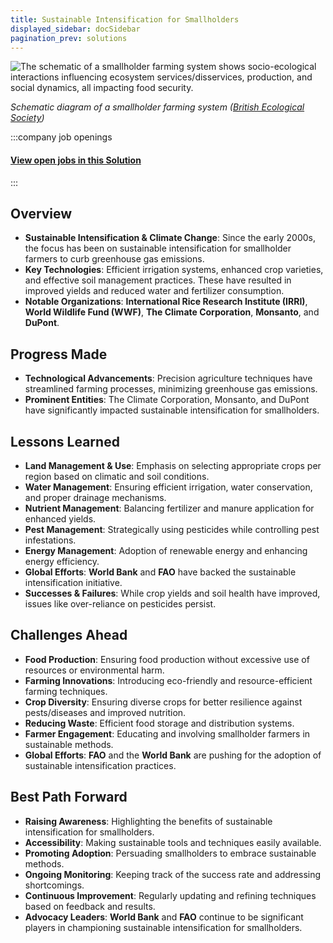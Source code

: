 ```yaml
---
title: Sustainable Intensification for Smallholders
displayed_sidebar: docSidebar
pagination_prev: solutions
---
```

![The schematic of a smallholder farming system shows socio-ecological interactions influencing ecosystem services/disservices, production, and social dynamics, all impacting food security.](/../static/img/sustainable-intensification-for-smallholders.jpg)

*Schematic diagram of a smallholder farming system ([British Ecological Society](https://besjournals.onlinelibrary.wiley.com/doi/10.1002/pan3.10295))*


:::company job openings
  #### [View open jobs in this Solution](https://climatebase.org/jobs?l=&q=&drawdown_solutions=Sustainable+Intensification+for+Smallholders)
:::

## Overview

* **Sustainable Intensification & Climate Change**: Since the early 2000s, the focus has been on sustainable intensification for smallholder farmers to curb greenhouse gas emissions.
* **Key Technologies**: Efficient irrigation systems, enhanced crop varieties, and effective soil management practices. These have resulted in improved yields and reduced water and fertilizer consumption.
* **Notable Organizations**: **International Rice Research Institute (IRRI)**, **World Wildlife Fund (WWF)**, **The Climate Corporation**, **Monsanto**, and **DuPont**.

## Progress Made

* **Technological Advancements**: Precision agriculture techniques have streamlined farming processes, minimizing greenhouse gas emissions.
* **Prominent Entities**: The Climate Corporation, Monsanto, and DuPont have significantly impacted sustainable intensification for smallholders.

## Lessons Learned

* **Land Management & Use**: Emphasis on selecting appropriate crops per region based on climatic and soil conditions.
* **Water Management**: Ensuring efficient irrigation, water conservation, and proper drainage mechanisms.
* **Nutrient Management**: Balancing fertilizer and manure application for enhanced yields.
* **Pest Management**: Strategically using pesticides while controlling pest infestations.
* **Energy Management**: Adoption of renewable energy and enhancing energy efficiency.
* **Global Efforts**: **World Bank** and **FAO** have backed the sustainable intensification initiative.
* **Successes & Failures**: While crop yields and soil health have improved, issues like over-reliance on pesticides persist.

## Challenges Ahead

* **Food Production**: Ensuring food production without excessive use of resources or environmental harm.
* **Farming Innovations**: Introducing eco-friendly and resource-efficient farming techniques.
* **Crop Diversity**: Ensuring diverse crops for better resilience against pests/diseases and improved nutrition.
* **Reducing Waste**: Efficient food storage and distribution systems.
* **Farmer Engagement**: Educating and involving smallholder farmers in sustainable methods.
* **Global Efforts**: **FAO** and the **World Bank** are pushing for the adoption of sustainable intensification practices.

## Best Path Forward

* **Raising Awareness**: Highlighting the benefits of sustainable intensification for smallholders.
* **Accessibility**: Making sustainable tools and techniques easily available.
* **Promoting Adoption**: Persuading smallholders to embrace sustainable methods.
* **Ongoing Monitoring**: Keeping track of the success rate and addressing shortcomings.
* **Continuous Improvement**: Regularly updating and refining techniques based on feedback and results.
* **Advocacy Leaders**: **World Bank** and **FAO** continue to be significant players in championing sustainable intensification for smallholders.